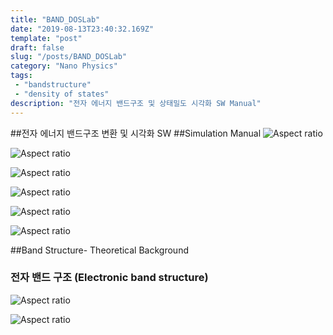 ```yaml
---
title: "BAND_DOSLab"
date: "2019-08-13T23:40:32.169Z"
template: "post"
draft: false
slug: "/posts/BAND_DOSLab"
category: "Nano Physics"
tags: 
 - "bandstructure"
 - "density of states"
description: "전자 에너지 밴드구조 및 상태밀도 시각화 SW Manual"
---
```

##전자 에너지 밴드구조 변환 및 시각화 SW
##Simulation Manual
![Aspect ratio](/media/POST/000038/0.jpg)

![Aspect ratio](/media/POST/000038/1.jpg)

![Aspect ratio](/media/POST/000038/2.jpg)

![Aspect ratio](/media/POST/000038/3.jpg)

![Aspect ratio](/media/POST/000038/4.jpg)

![Aspect ratio](/media/POST/000038/5.jpg)

##Band Structure- Theoretical Background
### 전자 밴드 구조 (Electronic band structure)

![Aspect ratio](/media/POST/000038/6.jpg)

![Aspect ratio](/media/POST/000038/7.jpg)
